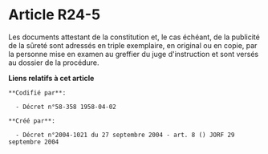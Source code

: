 # Article R24-5

Les documents attestant de la constitution et, le cas échéant, de la publicité de la sûreté sont adressés en triple
exemplaire, en original ou en copie, par la personne mise en examen au greffier du juge d'instruction et sont versés au
dossier de la procédure.

**Liens relatifs à cet article**

	**Codifié par**:

	  - Décret n°58-358 1958-04-02

	**Créé par**:

	  - Décret n°2004-1021 du 27 septembre 2004 - art. 8 () JORF 29 septembre 2004
